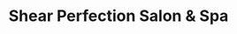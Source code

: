 ---
title: "Shear Perfection Salon & Spa"
url: /liverpool/shear-perfection-salon-und-spa/
shop: Friseur
---